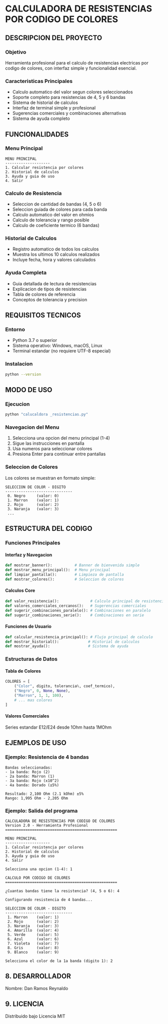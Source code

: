 
# CALCULADORA DE RESISTENCIAS POR CODIGO DE COLORES

## DESCRIPCION DEL PROYECTO

### Objetivo
Herramienta profesional para el calculo de resistencias electricas por codigo de colores, con interfaz simple y funcionalidad esencial.

### Caracteristicas Principales
- Calculo automatico del valor segun colores seleccionados
- Soporte completo para resistencias de 4, 5 y 6 bandas
- Sistema de historial de calculos
- Interfaz de terminal simple y profesional
- Sugerencias comerciales y combinaciones alternativas
- Sistema de ayuda completo

## FUNCIONALIDADES

### Menu Principal
```
MENU PRINCIPAL
--------------------
1. Calcular resistencia por colores
2. Historial de calculos
3. Ayuda y guia de uso
4. Salir
```

### Calculo de Resistencia
- Seleccion de cantidad de bandas (4, 5 o 6)
- Seleccion guiada de colores para cada banda
- Calculo automatico del valor en ohmios
- Calculo de tolerancia y rango posible
- Calculo de coeficiente termico (6 bandas)

### Historial de Calculos
- Registro automatico de todos los calculos
- Muestra los ultimos 10 calculos realizados
- Incluye fecha, hora y valores calculados

### Ayuda Completa
- Guia detallada de lectura de resistencias
- Explicacion de tipos de resistencias
- Tabla de colores de referencia
- Conceptos de tolerancia y precision

## REQUISITOS TECNICOS

### Entorno
- Python 3.7 o superior
- Sistema operativo: Windows, macOS, Linux
- Terminal estandar (no requiere UTF-8 especial)

### Instalacion
```bash
python --version
```

## MODO DE USO

### Ejecucion
```bash
python "calucaldora _resistencias.py"
```

### Navegacion del Menu
1. Selecciona una opcion del menu principal (1-4)
2. Sigue las instrucciones en pantalla
3. Usa numeros para seleccionar colores
4. Presiona Enter para continuar entre pantallas

### Seleccion de Colores
Los colores se muestran en formato simple:
```
SELECCION DE COLOR - DIGITO
------------------------------
 0. Negro     (valor: 0)
 1. Marron    (valor: 1)
 2. Rojo      (valor: 2)
 3. Naranja   (valor: 3)
 ...
```

## ESTRUCTURA DEL CODIGO

### Funciones Principales

#### Interfaz y Navegacion
```python
def mostrar_banner():          # Banner de bienvenida simple
def mostrar_menu_principal():  # Menu principal
def limpiar_pantalla():        # Limpieza de pantalla
def mostrar_colores():         # Seleccion de colores
```

#### Calculos Core
```python
def valor_resistencia():              # Calculo principal de resistencia
def valores_comerciales_cercanos():   # Sugerencias comerciales
def sugerir_combinaciones_paralelo(): # Combinaciones en paralelo
def sugerir_combinaciones_serie():    # Combinaciones en serie
```

#### Funciones de Usuario
```python
def calcular_resistencia_principal(): # Flujo principal de calculo
def mostrar_historial():             # Historial de calculos
def mostrar_ayuda():                 # Sistema de ayuda
```

### Estructuras de Datos

#### Tabla de Colores
```python
COLORES = [
    ("Color", digito, tolerancia%, coef_termico),
    ("Negro", 0, None, None),
    ("Marron", 1, 1, 100),
    # ... mas colores
]
```

#### Valores Comerciales
Series estandar E12/E24 desde 1Ohm hasta 1MOhm

## EJEMPLOS DE USO

### Ejemplo: Resistencia de 4 bandas
```
Bandas seleccionadas:
- 1a banda: Rojo (2)
- 2a banda: Marron (1)  
- 3a banda: Rojo (x10^2)
- 4a banda: Dorado (±5%)

Resultado: 2,100 Ohm (2.1 kOhm) ±5%
Rango: 1,995 Ohm - 2,205 Ohm
```

### Ejemplo: Salida del programa
```
CALCULADORA DE RESISTENCIAS POR CODIGO DE COLORES
Version 2.0 - Herramienta Profesional
==================================================

MENU PRINCIPAL
--------------------
1. Calcular resistencia por colores
2. Historial de calculos
3. Ayuda y guia de uso
4. Salir

Selecciona una opcion (1-4): 1

CALCULO POR CODIGO DE COLORES
==================================================

¿Cuantas bandas tiene la resistencia? (4, 5 o 6): 4

Configurando resistencia de 4 bandas...

SELECCION DE COLOR - DIGITO
------------------------------
 1. Marron    (valor: 1)
 2. Rojo      (valor: 2)
 3. Naranja   (valor: 3)
 4. Amarillo  (valor: 4)
 5. Verde     (valor: 5)
 6. Azul      (valor: 6)
 7. Violeta   (valor: 7)
 8. Gris      (valor: 8)
 9. Blanco    (valor: 9)

Selecciona el color de la 1a banda (digito 1): 2
```
  
## 8. DESARROLLADOR

Nombre: Dan Ramos Reynaldo

## 9. LICENCIA

Distribuido bajo Licencia MIT


